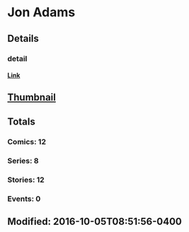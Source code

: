 # Jon  Adams 
## Details
### detail
#### [Link](http://marvel.com/comics/creators/12590/jon_adams?utm_campaign=apiRef&utm_source=225578a89fc76f3d20fbffda5d17a88d)
## [Thumbnail](http://i.annihil.us/u/prod/marvel/i/mg/b/40/image_not_available.jpg)
## Totals
### Comics: 12
### Series: 8
### Stories: 12
### Events: 0
## Modified: 2016-10-05T08:51:56-0400
